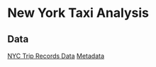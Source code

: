 # New York Taxi Analysis

## Data

[NYC Trip Records Data](https://www.nyc.gov/site/tlc/about/tlc-trip-record-data.page)
[Metadata](https://www.nyc.gov/assets/tlc/downloads/pdf/data_dictionary_trip_records_yellow.pdf)
